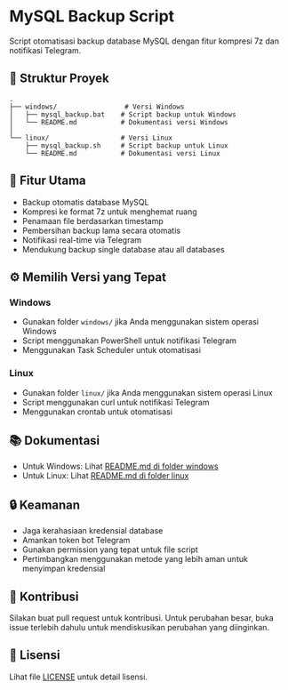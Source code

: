 # MySQL Backup Script

Script otomatisasi backup database MySQL dengan fitur kompresi 7z dan notifikasi Telegram.

## 📁 Struktur Proyek

```
.
├── windows/                 # Versi Windows
│   ├── mysql_backup.bat    # Script backup untuk Windows
│   └── README.md           # Dokumentasi versi Windows
│
└── linux/                  # Versi Linux
    ├── mysql_backup.sh     # Script backup untuk Linux
    └── README.md           # Dokumentasi versi Linux
```

## 🚀 Fitur Utama

- Backup otomatis database MySQL
- Kompresi ke format 7z untuk menghemat ruang
- Penamaan file berdasarkan timestamp
- Pembersihan backup lama secara otomatis
- Notifikasi real-time via Telegram
- Mendukung backup single database atau all databases

## ⚙️ Memilih Versi yang Tepat

### Windows
- Gunakan folder `windows/` jika Anda menggunakan sistem operasi Windows
- Script menggunakan PowerShell untuk notifikasi Telegram
- Menggunakan Task Scheduler untuk otomatisasi

### Linux
- Gunakan folder `linux/` jika Anda menggunakan sistem operasi Linux
- Script menggunakan curl untuk notifikasi Telegram
- Menggunakan crontab untuk otomatisasi

## 📚 Dokumentasi

- Untuk Windows: Lihat [README.md di folder windows](windows/README.md)
- Untuk Linux: Lihat [README.md di folder linux](linux/README.md)

## 🔒 Keamanan

- Jaga kerahasiaan kredensial database
- Amankan token bot Telegram
- Gunakan permission yang tepat untuk file script
- Pertimbangkan menggunakan metode yang lebih aman untuk menyimpan kredensial

## 🤝 Kontribusi

Silakan buat pull request untuk kontribusi. Untuk perubahan besar, buka issue terlebih dahulu untuk mendiskusikan perubahan yang diinginkan.

## 📝 Lisensi

Lihat file [LICENSE](LICENSE) untuk detail lisensi. 